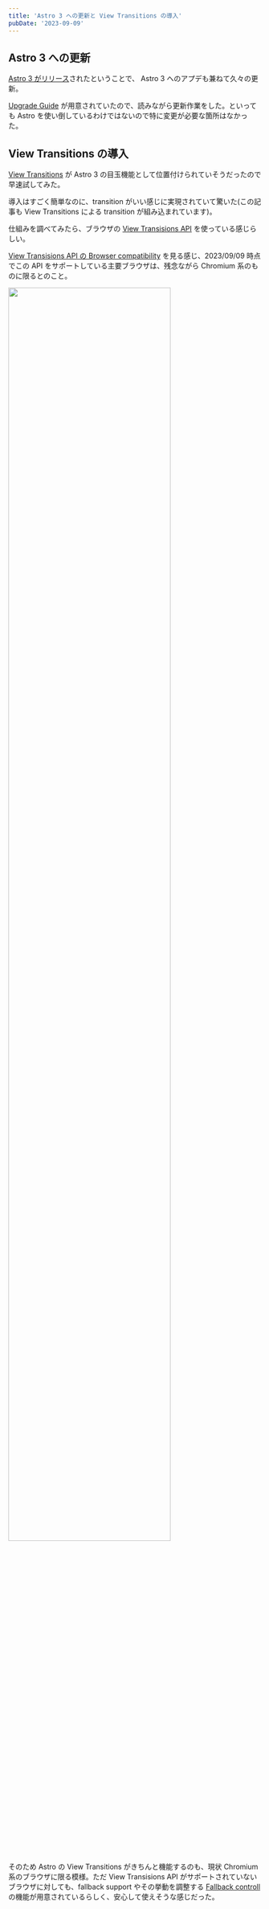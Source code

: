 ```yaml
---
title: 'Astro 3 への更新と View Transitions の導入'
pubDate: '2023-09-09'
---
```


## Astro 3 への更新

[Astro 3 がリリース](https://astro.build/blog/astro-3/)されたということで、 Astro 3 へのアプデも兼ねて久々の更新。

[Upgrade Guide](https://docs.astro.build/en/guides/upgrade-to/v3/) が用意されていたので、読みながら更新作業をした。といっても Astro を使い倒しているわけではないので特に変更が必要な箇所はなかった。

## View Transitions の導入

[View Transitions](https://docs.astro.build/en/guides/view-transitions/) が Astro 3 の目玉機能として位置付けられていそうだったので早速試してみた。

導入はすごく簡単なのに、transition がいい感じに実現されていて驚いた(この記事も View Transitions による transition が組み込まれています)。

仕組みを調べてみたら、ブラウザの [View Transisions API](https://developer.chrome.com/docs/web-platform/view-transitions/) を使っている感じらしい。

[View Transisions API の Browser compatibility](https://developer.mozilla.org/en-US/docs/Web/API/View_Transitions_API#browser_compatibility) を見る感じ、2023/09/09 時点でこの API をサポートしている主要ブラウザは、残念ながら Chromium 系のものに限るとのこと。

<img src="https://pbs.twimg.com/media/F5j-1b8bMAAtvlZ?format=png&name=900x900" width=80%>

そのため Astro の View Transitions がきちんと機能するのも、現状 Chromium 系のブラウザに限る模様。ただ View Transisions API がサポートされていないブラウザに対しても、fallback support やその挙動を調整する [Fallback controll](https://docs.astro.build/en/guides/view-transitions/#fallback-control) の機能が用意されているらしく、安心して使えそうな感じだった。
